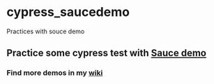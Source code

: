 # cypress_saucedemo
Practices with souce demo 

## Practice some cypress test with [Sauce demo](https://www.saucedemo.com/)
### Find more demos in my [wiki](https://dbquiroga.github.io/wiki.dbquiroga/docs/qa-automation/demos_automation)

